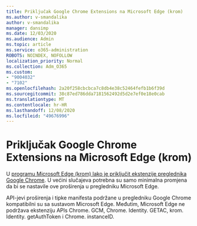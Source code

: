 ```yaml
---
title: Priključak Google Chrome Extensions na Microsoft Edge (krom)
ms.author: v-smandalika
author: v-smandalika
manager: dansimp
ms.date: 12/03/2020
ms.audience: Admin
ms.topic: article
ms.service: o365-administration
ROBOTS: NOINDEX, NOFOLLOW
localization_priority: Normal
ms.collection: Adm_O365
ms.custom:
- "9004032"
- "7102"
ms.openlocfilehash: 2a20f258cbcbca7c8db4e38c52464fefb1b6f39d
ms.sourcegitcommit: 38c87ed786dda7181562492d5d2e7ef0e18e0cab
ms.translationtype: MT
ms.contentlocale: hr-HR
ms.lasthandoff: 12/08/2020
ms.locfileid: "49676996"
---
```

# <a name="port-google-chrome-extensions-to-microsoft-edge-chromium"></a>Priključak Google Chrome Extensions na Microsoft Edge (krom)

U [programu Microsoft Edge (krom) lako je priključit ekstenzije preglednika Google Chrome](https://docs.microsoft.com/microsoft-edge/extensions-chromium/developer-guide/port-chrome-extension). U većini slučajeva potrebna su samo minimalna promjena da bi se nastavile ove proširenja u pregledniku Microsoft Edge.

API-jevi proširenja i tipke manifesta podržane u pregledniku Google Chrome kompatibilni su sa sustavom Microsoft Edge. Međutim, Microsoft Edge ne podržava ekstenziju APIs Chrome. GCM, Chrome. Identity. GETAC, krom. Identity. getAuthToken i Chrome. instanceID.